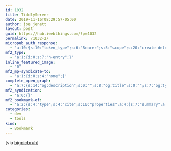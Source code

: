 ```yaml
---
id: 1032
title: TiddlyServer
date: 2019-11-16T08:29:57-05:00
author: joe jenett
layout: post
guid: https://hub.iwebthings.com/?p=1032
permalink: /1032-2/
micropub_auth_response:
  - 'a:10:{s:10:"token_type";s:6:"Bearer";s:5:"scope";s:20:"create delete update";s:2:"me";s:27:"https://hub.iwebthings.com/";s:9:"issued_by";s:54:"https://hub.iwebthings.com/wp-json/indieauth/1.0/token";s:9:"client_id";s:20:"https://omnibear.com";s:11:"client_name";s:8:"Omnibear";s:11:"client_icon";s:29:"https://omnibear.com/logo.svg";s:9:"issued_at";i:1573575185;s:4:"user";i:1;s:13:"last_accessed";i:1573910721;}'
mf2_type:
  - 'a:1:{i:0;s:7:"h-entry";}'
inline_featured_image:
  - "0"
mf2_mp-syndicate-to:
  - 'a:1:{i:0;s:4:"none";}'
complete_open_graph:
  - 'a:7:{s:14:"og:description";s:0:"";s:8:"og:title";s:0:"";s:7:"og:type";s:0:"";s:12:"twitter:card";s:7:"summary";s:15:"twitter:creator";s:0:"";s:19:"twitter:description";s:0:"";s:8:"og:image";s:0:"";}'
mf2_syndication:
  - 'a:0:{}'
mf2_bookmark-of:
  - 'a:2:{s:4:"type";s:4:"cite";s:10:"properties";a:4:{s:7:"summary";a:1:{i:0;s:30:"Boosting TiddlyWiki into orbit";}s:4:"name";a:1:{i:0;s:12:"TiddlyServer";}s:3:"url";a:1:{i:0;s:49:"https://arlen22.github.io/tiddlyserver/index.html";}s:11:"publication";a:1:{i:0;s:17:"arlen22.github.io";}}}'
categories:
  - dev
  - tools
kind:
  - Bookmark
---
```

[via [bigpicbruh](https://pinboard.in/u:bigpicbruh)]  
[](https://fed.brid.gy/)